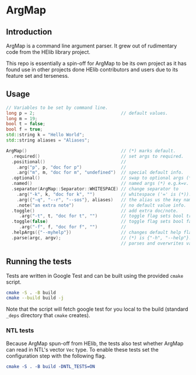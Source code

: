 # ArgMap

## Introduction

ArgMap is a command line argument parser. It grew out of rudimentary code from
the HElib library project.

This repo is essentially a spin-off for ArgMap to be its own project as it has
found use in other projects done HElib contributors and users due to its feature
set and terseness.

## Usage

```c++
// Variables to be set by command line.
long p = 2;                                 // default values.
long m = 19;
bool t = false;
bool f = true;
std::string k = "Hello World";
std::string aliases = "Aliases";

ArgMap()                                    // (*) marks default.
  .required()                               // set args to required.
  .positional()                             //
    .arg("p", p, "doc for p")               //
    .arg("m", m, "doc for m", "undefined")  // special default info.
  .optional()                               // swap to optional args (*).
  .named()                                  // named args (*) e.g.k=v.
  .separator(ArgMap::Separator::WHITESPACE) // change separator to
    .arg("-k", k, "doc for k", "")          // whitespace ('=' is (*)).
    .arg({"-q", "--r", "--sos"}, aliases)   // the alias us the key name
    .note("an extra note")                  // no default value info.
  .toggle()                                 // add extra doc/note.
     .arg("-t", t, "doc for t", "")         // toggle flag sets bool true.
  .toggle(false)                            // toggle flag sets bool false.
     .arg("-f", f, "doc for f", "")         //
  .helpArgs({"--myhelp"})                   // changes default help flags
  .parse(argc, argv);                       // (*) is {"-h", "--help"}.
                                            // parses and overwrites values
```

## Running the tests
Tests are written in Google Test and can be built using the provided `cmake` script.

```bash
cmake -S . -B build
cmake --build build -j
```

Note that the script will fetch google test for you local to the build
(standard `_deps` directory that `cmake` creates).

### NTL tests
Because ArgMap spun-off from HElib, the tests also test whether ArgMap can read
in NTL's vector `Vec` type. To enable these tests set the configuration step
with the following flag.

```cmake
cmake -S . -B build -DNTL_TESTS=ON
```

